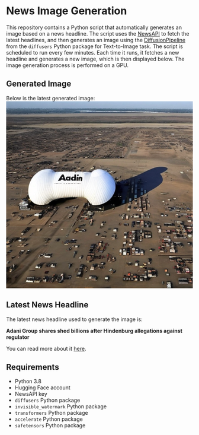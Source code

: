 # News Image Generation
This repository contains a Python script that automatically generates an image based on a news headline. The script uses the [NewsAPI](https://newsapi.org/) to fetch the latest headlines, and then generates an image using the [DiffusionPipeline](https://github.com/huggingface/diffusers) from the `diffusers` Python package for Text-to-Image task.
The script is scheduled to run every few minutes. Each time it runs, it fetches a new headline and generates a new image, which is then displayed below. The image generation process is performed on a GPU.

## Generated Image
Below is the latest generated image:
![Generated Image](image.png)

## Latest News Headline
The latest news headline used to generate the image is:

**Adani Group shares shed billions after Hindenburg allegations against regulator**

You can read more about it [here](https://news.google.com/rss/articles/CBMiqwFBVV95cUxQREEwbG55RlVQRk8tUlF6MTNvbzZUeGp3aXdHVXRSMWs5R08tbTJSblJlU1pkLW9sS1BNLWQ5bkpCam9zdGlWaThIQkVTZGZCN2dhSGxzcVlYZFpIQlNENE1RUVlRSk1HWFZLRmFRZ1hWMk10SFM4UUhHaS16QzRwRThsS0F5elMyUFdrN21ISDVFYXBDNjEta2RWYjNpd1FPcnhPQ3NaVWRkZzTSAbABQVVfeXFMTlFiWDBObXJUUHNEN3ZUVWZnNUhTUUdoM05FUVZUWTRSVWIxb0Z1aC1kMVFYUmh3d1dXc1lxYW9PSzRqSDZST1hiUTRlZmpJeWFuVWNYNEZzQ3dmTVBmVGZJaGZGb29TaXBaTEVJdDJRbjZlOVRTZnFiY1A2VzhROV96anB2TXloSnJnMGRSU3BTNU1BSEJLSFJNY212Y3hOaHA3bjJaRDJyMnVGMHhPM2I?oc=5).

## Requirements
- Python 3.8
- Hugging Face account
- NewsAPI key
- `diffusers` Python package
- `invisible_watermark` Python package
- `transformers` Python package
- `accelerate` Python package
- `safetensors` Python package
